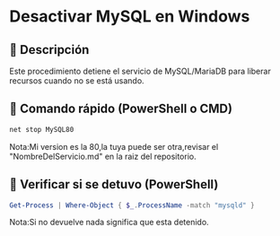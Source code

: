 # Desactivar MySQL en Windows

## 📌 Descripción

Este procedimiento detiene el servicio de MySQL/MariaDB para liberar recursos cuando no se está usando.

## 🛑 Comando rápido (PowerShell o CMD)

```powershell
net stop MySQL80
```

Nota:Mi version es la 80,la tuya puede ser otra,revisar el "NombreDelServicio.md" en la raiz del repositorio.

## 🛑 Verificar si se detuvo (PowerShell)

```powershell
Get-Process | Where-Object { $_.ProcessName -match "mysqld" }
```

Nota:Si no devuelve nada significa que esta detenido.
